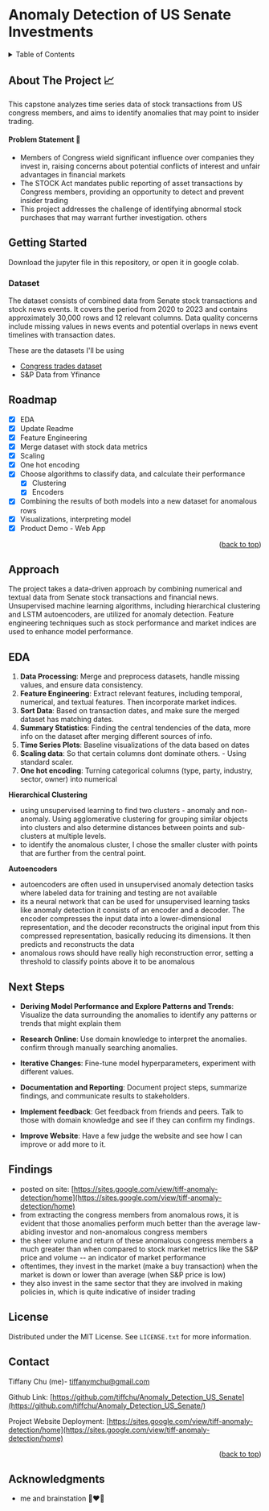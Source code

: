 # Anomaly Detection of US Senate Investments
<!-- TABLE OF CONTENTS -->
<details>
  <summary>Table of Contents</summary>
  <ol>
    <li>
      <a href="#about-the-project">About The Project</a>
    </li>
    <li>
      <a href="#getting-started">Getting Started</a>
      <ul>
        <li><a href="#prerequisites">Datasets</a></li>
      </ul>
    </li>
    <li><a href="#approach">Approach</a></li>
    <li><a href="#roadmap">Roadmap</a></li>
    <li><a href="#eda">EDA</a></li>
    <li><a href="#Modelling">Modelling</a></li>
    <li><a href="#next-steps">Next Steps</a></li>
    <li><a href="#Findings">Findings</a></li>
    <li><a href="#license">License</a></li>
    <li><a href="#contact">Contact</a></li>
    <li><a href="#acknowledgments">Acknowledgments</a></li>
  </ol>
</details>

<!-- ABOUT THE PROJECT -->
## About The Project  📈

This capstone analyzes time series data of stock transactions from US congress members, and aims to identify anomalies that may point to insider trading.

#### Problem Statement 🤯
* Members of Congress wield significant influence over companies they invest in, raising concerns about potential conflicts of interest and unfair advantages in financial markets
* The STOCK Act mandates public reporting of asset transactions by Congress members, providing an opportunity to detect and prevent insider trading
* This project addresses the challenge of identifying abnormal stock purchases that may warrant further investigation.
others

<!-- GETTING STARTED -->
## Getting Started
Download the jupyter file in this repository, or open it in google colab. 

### Dataset 
The dataset consists of combined data from Senate stock transactions and stock news events. It covers the period from 2020 to 2023 and contains approximately 30,000 rows and 12 relevant columns. Data quality concerns include missing values in news events and potential overlaps in news event timelines with transaction dates.

These are the datasets I'll be using 
- [Congress trades dataset](https://senatestockwatcher.com/api)
- S&P Data from Yfinance

<!-- ROADMAP -->
## Roadmap 

- [x] EDA
- [x] Update Readme
- [x] Feature Engineering
- [x] Merge dataset with stock data metrics 
- [x] Scaling
- [x] One hot encoding
- [x] Choose algorithms to classify data, and calculate their performance
    - [x] Clustering
    - [x] Encoders
- [x] Combining the results of both models into a new dataset for anomalous rows 
- [x] Visualizations, interpreting model
- [x] Product Demo - Web App 

<p align="right">(<a href="#readme-top">back to top</a>)</p>

<!-- APPROACH -->
## Approach

The project takes a data-driven approach by combining numerical and textual data from Senate stock transactions and financial news. Unsupervised machine learning algorithms, including hierarchical clustering and LSTM autoencoders, are utilized for anomaly detection. Feature engineering techniques such as stock performance and market indices are used to enhance model performance.

<!-- EDA -->
## EDA

1. **Data Processing**: Merge and preprocess datasets, handle missing values, and ensure data consistency.
2. **Feature Engineering**: Extract relevant features, including temporal, numerical, and textual features. Then incorporate market indices.
3. **Sort Data**: Based on transaction dates, and make sure the merged dataset has matching dates.
4. **Summary Statistics**: Finding the central tendencies of the data, more info on the dataset after merging different sources of info.
5. **Time Series Plots**: Baseline visualizations of the data based on dates
6. **Scaling data**: So that certain columns dont dominate others. - Using standard scaler.
7. **One hot encoding**: Turning categorical columns (type, party, industry, sector, owner) into numerical

<!-- Modelling -->
**Hierarchical Clustering**
- using unsupervised learning to find two clusters - anomaly and non-anomaly. Using agglomerative clustering for grouping similar objects into clusters and also determine distances between points and sub-clusters at multiple levels.
- to identify the anomalous cluster, I chose the smaller cluster with points that are further from the central point.
  
**Autoencoders**
- autoencoders are often used in unsupervised anomaly detection tasks where labeled data for training and testing are not available
- its a neural network that can be used for unsupervised learning tasks like anomaly detection
it consists of an encoder and a decoder. The encoder compresses the input data into a lower-dimensional representation, and the decoder reconstructs the original input from this compressed representation, basically reducing its dimensions. It then predicts and reconstructs the data
- anomalous rows should have really high reconstruction error, setting a threshold to classify points above it to be anomalous
  
<!-- NEXT STEPS -->
## Next Steps
 
- **Deriving Model Performance and Explore Patterns and Trends**: Visualize the data surrounding the anomalies to identify any patterns or trends that might explain them
- **Research Online**: Use domain knowledge to interpret the anomalies. confirm through manually searching anomalies. 
- **Iterative Changes**: Fine-tune model hyperparameters, experiment with different values. 
- **Documentation and Reporting**: Document project steps, summarize findings, and communicate results to stakeholders.
  
- **Implement feedback**: Get feedback from friends and peers. Talk to those with domain knowledge and see if they can confirm my findings.
- **Improve Website**: Have a few judge the website and see how I can improve or add more to it.

<!-- Findings -->
## Findings
- posted on site: [https://sites.google.com/view/tiff-anomaly-detection/home](https://sites.google.com/view/tiff-anomaly-detection/home)
- from extracting the congress members from anomalous rows, it is evident that those anomalies perform much better than the average law-abiding investor and non-anomalous congress members
- the sheer volume and return of these anomalous congress members a much greater than when compared to stock market metrics like the S&P price and volume -- an indicator of market performance
- oftentimes, they invest in the market (make a buy transaction) when the market is down or lower than average (when S&P price is low)
- they also invest in the same sector that they are involved in making policies in, which is quite indicative of insider trading



<!-- LICENSE -->
## License

Distributed under the MIT License. See `LICENSE.txt` for more information.

<!-- CONTACT -->
## Contact

Tiffany Chu (me)- tiffanymchu@gmail.com

Github Link: [https://github.com/tiffchu/Anomaly_Detection_US_Senate](https://github.com/tiffchu/Anomaly_Detection_US_Senate/)

Project Website Deployment: [https://sites.google.com/view/tiff-anomaly-detection/home](https://sites.google.com/view/tiff-anomaly-detection/home)

<p align="right">(<a href="#readme-top">back to top</a>)</p>



<!-- ACKNOWLEDGMENTS -->
## Acknowledgments
- me and brainstation 👩‍❤️‍👩
